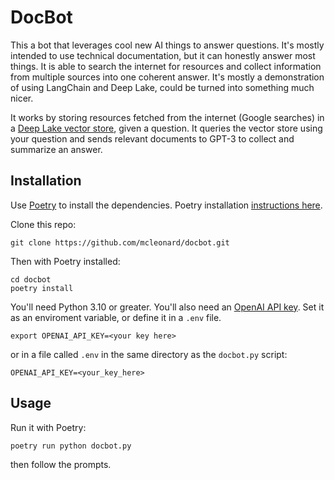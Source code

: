 # DocBot

This a bot that leverages cool new AI things to answer questions. It's mostly intended to use technical documentation, but it can honestly answer most things. It is able to search the internet for resources and collect information from multiple sources into one coherent answer. It's mostly a demonstration of using LangChain and Deep Lake, could be turned into something much nicer.

It works by storing resources fetched from the internet (Google searches) in a [Deep Lake vector store](https://docs.activeloop.ai), given a question. It queries the vector store using your question and sends relevant documents to GPT-3 to collect and summarize an answer.

## Installation

Use [Poetry](https://python-poetry.org) to install the dependencies. Poetry installation [instructions here](https://python-poetry.org/docs/#installation).

Clone this repo:
```
git clone https://github.com/mcleonard/docbot.git
```

Then with Poetry installed:
```
cd docbot
poetry install
```

You'll need Python 3.10 or greater. You'll also need an [OpenAI API key](https://help.openai.com/en/articles/4936850-where-do-i-find-my-secret-api-key). Set it as an enviroment variable, or define it in a `.env` file.

```
export OPENAI_API_KEY=<your key here>
```

or in a file called `.env` in the same directory as the `docbot.py` script:
```
OPENAI_API_KEY=<your_key_here>
```

## Usage
Run it with Poetry:
```
poetry run python docbot.py
```

then follow the prompts.



